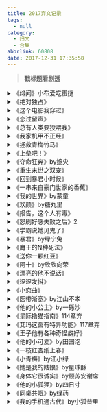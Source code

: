 ```yaml
---
title: 2017弃文记录
tags:
  - null
category:
  - 扫文
  - 合集
abbrlink: 60808
date: 2017-12-31 17:35:58
---
```

<meta name="referrer" content="no-referrer" />

> 
<!-- more -->

> **戳标题看剧透**

<details>
<summary>《绯闻》小布爱吃蛋挞</summary>
25章弃。实在受不了女主理所当然的态度，因为想追明星男主所以托了大表哥的关系成为了男主的助理，但没看到她当了助理后有什么作为啊？不如说只看到她凭心情做事耍小性子的一面（或许工作方面有负责吧，但没看到有描写）。截图是两人还没在一起的时候，男主也不知道女主在追自己，女主这样就很作了啊？女主这种助理没被炒也是多亏了女主光环
</details>

<details>
<summary>《绝对独占》</summary>
18章弃。平凡女主和美艳闺蜜穿越到男多女少的世界，然后女主就被高冷的大boss看上并圈养起来。后面的故事没看，反正就这18章来凡是有名字的男配都喜欢上了女主，就连以为是属于闺蜜的两个男配也一下子就喜欢上了女主[摊手]顺带一提闺蜜很讨打，只看到女主一直在帮闺蜜，闺蜜不是自以为是就是不听人话反正想让她立刻去世
</details>

<details>
<summary>《这个电影我穿过》</summary>
目前连载53章，故事还没完结不好写介绍。感觉男主会是闻雨？或者是无cp？我现在看谁都像是男主[二哈]第一个电影的剧情好好看！我后面都看哭了，第二第三个电影目前没太大感觉，不过作者写了一堆伏笔，也不好这么早下定论，作者在下很大一盘棋
</details>

<details>
<summary>《恋过留声》</summary>
24章弃。男主之前是女主的家教，女主对他有好感，准备告白却被委婉拒绝，后来才知道男主心里也有她，不过那时觉得她太小认为她以后还能有更多的选择。毕业后两人重逢，男主开始追女主，女主说谎有喜欢的人，男主就告白说他能比那人更好，女主却开始不自信了。磨磨唧唧的，不被告白时想和对方在一起，被告白后又害怕自卑，事儿真多🙄️看不下去
</details>

<details>
<summary>《总有人类要投喂我》</summary>
75章弃。受不了女主万人迷设定，姐弟俩被女主救也就情有可原，后来出现的小正太脑电波略诡异也ok，然后没多久就冒出来一个师兄，往后翻了一下又有一个异能者喜欢上女主[拜拜]所有有名字有戏份的配角都喜欢上女主，受不了这个设定
</details>

<details>
<summary>《我家机甲不正经》</summary>
23章弃。其实脑洞和剧情挺好的，就是女主一下穿成机甲后面还要穿成虫族最后穿成女配看着心烦，主要是最后穿成的女配在前文里还出现过，怪别扭的 ​​​​
</details>

<details>
<summary>《拯救青梅竹马》</summary>
21章弃。简介说是快穿但是完全没看出来，而且也没看懂简介和正文有啥关系，看完两个世界的故事还是一头雾水。不过评论也有能跟上剧情的人，我tm连评论都看不懂
</details>

<details>
<summary>《上垒吧！》</summary>
弃。我真的好想好想看下去[泪]难得见到小言棒球文，但是接受不了男配，男主默默喜欢女主多年结果被男配捷足先登，而且女主也不喜欢男配却接受了，差点上本垒的时候才提出分手，后来男主车祸才和他告白……好心塞，怎么就和男配交往了
</details>

<details>
<summary>《夺命狂奔》by婉央</summary>
20章弃。男主对女主一见钟情，女主与男主见面的第二天就与他坠入爱河却意外死亡，之后重生。循环几次后女主才发现自己每次都是替男主去死的，于是女主就坏掉了。脑洞有趣，但看到女主自暴自弃那里就看不下去了_(:з」∠)_ ​“反正自己活不过三天”“自己会死都是男主的错””所以要玩弄男主”这个想法不敢苟同，虽然男主这个抖m也很享受就是了ˊ_>ˋ
</details>

<details>
<summary>《重生末世之双宠》</summary>
73章弃。女主穿越男主重生，女主一穿越来就是末世，刚和男主订完婚，女主有空间（后来觉醒精神力异能），男主有武力有冰系异能。女主一开始就很依赖男主，男主也很快就宠女主，没多久就确定感情了，之后遇到了其他异能者组队打丧尸。全文四百多章，起点文，没坚持到入v_(:з」∠)_金手指开太大，全程顺畅互宠，估计后面也是这个调调
</details>

<details>
<summary>《回到暴君小时候》</summary>
24章弃。女主原是鬼修，意外被刚下地府的男主拉入忘川，回到男主小时候。当时的男主还是不受宠的皇子，女主则失去修为，只有男主能看到她。女主养成男主，不过男主很快就长大了，我看到的地方女主已经能化出实体了，没什么动力看下去_(:з」∠)_ ​​​​
</details>

<details>
<summary>《一串来自豪门世家的香蕉》</summary>
55章弃。男主逗逼二货，是总裁（出于某种原因哥哥才把总裁的位置让给他，以男主的智商实在无法胜任总裁……），因突然无法bo起于是就找心理医生女主治疗。男主双商为负，沉迷总裁小说，刚好自己又是总裁，所以总是代入到书中的角色，把女主代入小白花，总之就是蛇精病，女主最后会爱上男主简直就是奇迹[摊手]大概是因为男主单蠢如国宝吧……这篇是系列文，设定是有部分人类会变异，男主变异后是香蕉，女主是猩猩。get不到男主的优点，弃
</details>

<details>
<summary>《我的世界》by蒙童</summary>
弃。男主是世界，把女主拉进了自己的世界里，女主以为自己在做梦，于是幻想各种东西。男主可以幻化成任何物品or生物，清风沙滩大海blabla全都是男主的一部分。男主痴汉忠犬，对自己的一部分可以接触到女主表示很兴奋（…）脑洞很有趣，可惜男女主性格无爱，，估计以后哪天会倒回来看
</details>

<details>
<summary>《欢颜》by糖丸里</summary>
19章弃。看很多人推荐来着，可惜个人对男女主性格无爱，文风平淡也无感_(:з」∠)_只有29章，应该是全程无虐甜宠，喜欢小甜文的可以看看。 
想要话痨一下就是身为扫雷爱好者看到这文才知道还有扫雷大作战这游戏，一开始还觉得初级局面太小儿科，玩久了才发现不同于单机，多人对战的精髓就在于你要预测对方会点哪里，然后避开那块走下一步，太刺激了[二哈]虽然小说没看完但是这游戏我沉迷了一整天[二哈]还有就是文里男女主连续心有灵犀三次，我疯狂和不同的人心有灵犀，好气哦[拜拜]（完全变成游戏评
</details>

<details>
<summary>《报告，这个人有毒》</summary>
23章弃。作者似乎设定了很庞大的世界观，然而看了23章都是一头雾水，没搞懂设定[摊手] ​​​​
</details>

<details>
<summary>《怒刷好感失败之后》2</summary>
4章弃。虽然剧情和无男配这点都喜欢，但文风无爱，用词太简洁，看着好跳戏 ​​​​
</details>

<details>
<summary>《学霸说她见鬼了》</summary>
52章弃。能见鬼的女主解决各种有关鬼的事。对女主无感，男主存在感低，感情戏也很少
</details>

<details>
<summary>《暴君》by绿宁兔</summary>
18章弃。感觉剧情有点跳脱，重点是不知道为什么几乎每章都要描写女主“汗湿”“湿黏黏”的……是因为爱哭吗[汗]虽然我很喜欢娇弱女主啦，但这个也太……完全想象不出穿越前已成年了 ​​​​
</details>

<details>
<summary>《魔王的N种死法》</summary>
第七章弃。女主穿越成魔王，每100年内必定会被勇者也就是男主杀死然后轮回。直到第五次有“人”告诉她只要被勇者杀死十次就能回家，之后女主就混了70+年等男主出生，然后出去找他杀了自己。
……这剧情设定有矛盾啊，如果女主是想节约那20+年而去找勇者杀死自己的话能理解，但为啥每次都要先扮演一个好人接近勇者让他杀自己？对勇者好的话他反而不是无法下手吗？后来还有女主无法主动说出自己是魔王的设定，然而却能说自己是魔族……不管怎样都无法想通“装好人让他杀了自己”这个脑回路，一直在纠结，看不下去
</details>

<details>
<summary>《送你一颗红豆》</summary>
35章弃。女主在滑滑板的时候遇到来接妹妹回家的男主，对男主一见钟情，男主也对女主有好感。在男主妹妹和发小（妹妹的cp）的助攻下两人有了对方的联系方式，为了考上男主的大学，女主请男主给她补习，学渣女主成功逆袭，上大学后两人正式在一起。
我看到的地方目前全程无虐，甚至从第一章起就每章都在疯狂撒糖，后面估计也是疯狂秀恩爱的节奏，甜到傻笑。就是每章都有心灵鸡汤…看他们都能自然地说出我平时不会说出口的话就有点别扭[二哈]
弃的原因是有个只出现了一段的男炮灰在明知女主有男票的情况下还在校园晚会上唱情歌指名送给女主，引起众人起哄后女主说她有男票，炮灰表示“没表白呢别想太多只是想唱给你听”…………如此婊气冲天恶心到我，还剩十章都没心情看下去了，纯个人雷点
</details>

<details>
<summary>《阿十》by欣欣向荣</summary>
60章弃。猜到男配套路，后面剧情估计也差不多了，就这样吧👋 ​​​​
</details>

<details>
<summary>《漂亮的他不说话》</summary>
31章弃。剧情感觉怪怪的…女主重生后不顾众人眼光公然追求男主，两人在一起后女主被老师找过一次谈话女主依然坚定地要陪在男主身边，结果女配跑出来要让他俩保持距离不然就告老师后女主就怂了，在学校不再和男主秀恩爱，反倒是女配开始疯狂追求男主人尽皆知甚至闹到警局也没放弃。直到女配闹太过倒黑男主一把女主才生气地表示随便你说反正老师早知道了，那你这几天是闹啥呢
</details>

<details>
<summary>《涩涩发抖》</summary>
40章弃。原本冲着女主人设去看的，就算评论喷烂尾也觉得女主好有趣才全文订阅的，没想到最后却是因为实在是对女主太无语了而弃文。
周围人都看出男女主之间感情不一般经常起哄，高冷男主还经常抱女主，后面也在女主的脖子上啃了个草莓，每次看到女主和男配在一起都会黑脸；女主看到男主被别人抱了会吃醋，直接被闺蜜点破她喜欢男主，后来提议和男主相亲男主也同意了。这种情况下就算没告白也知道彼此的感情吧？
结果女主居然怀疑男主和男配是真爱⬅️妹子你咋想的啊？？？而且两人相亲关系都跟交往没差了（抱着睡了一晚还互相啃过）女主还一个劲儿地认为两人之间很纯洁？？？
好不容易39章（全文58章）男主终于打直球说喜欢女主，女主就慌了没想到男主会喜欢她还疑问男主到底是哪种喜欢，也分不清自己对男主是纯粹的喜欢还是想上床的喜欢。
虽然40章和闺蜜谈心了一晚终于确定了彼此的心意，但这之前真的是情商低到目瞪口呆。
简直了…也不是没看过女主迟钝的小言，好歹暧昧的时候也会小小的“自作多情”一下猜测男主的想法，但这女主完全不认为两人之间有暧昧，顶多觉得自个儿图谋不轨对方的肉体。（不过男主的毒舌估计也是原因之一…你俩咋就这么折腾呢）
被女主的脑回路气到弃文，看到评论说“女主应该知道男主喜欢她，只是选择不去相信男主会喜欢她”，最好是这样啦
</details>

<details>
<summary>《小恋曲》</summary>
第九章弃。看剧透挺有趣的，但女主太欢脱了，跟不上节奏[允悲]还有总是会突然出现一大段深情表白句子，看着有点尬…… ​​​​
</details>

<details>
<summary>《医带渐宽》by江山不孝</summary>
40章弃。女主以为男主不喜欢女人，没控制好距离，直到被告白才惊觉男主的心思，之后女主论文被抄袭与所有人断了联系，两人六年后重逢，男主开始正式追求女主。
前面一直提到六年前的事又不详谈，看到一半才知道是男主告白，我对这种吊人胃口的没啥兴趣[允悲]看到40章也没说男主啥时候为啥喜欢女主了（大概后面有说？），女主明明看起来是拒绝男主的，但又会突然心血来潮亲男主，亲完后又继续躲，同样是看到40章都搞不清女主对男主的态度[费解]总之这文看得好莫名。
</details>

<details>
<summary>《他的小公主》by一砾沙</summary>
28章弃。女主原是有钱人家的小公主，父亲破产后不自怨自哀，在认识不久的男主的帮助下找到了做蛋糕的工作。糙汉男主看上了即便身处困境也要保持美美哒的女主，不断撩女主终于告白成功，二人相处有种大灰狼和小白兔的感觉。
男配太tm闹心了，白瞎了刚登场时那么好的人设，心塞到弃文
</details>

<details>
<summary>《星际撸猫指南》114章弃</summary>
作者写的设定很详细，每个角色形象也很饱满，剧情有笑点有虐点，可惜个人不习惯日漫风只好弃了[失望]有点受不了情绪描写太直接的文风，有种在看轻小说的即视感，可以接受的话还是推荐的。 ​​​​
</details>

<details>
<summary>《艾玛这窗有特异功能》117章弃</summary>
女主捡到了个窗户，联通古代后和太子也就是男主进行位面交易。设定很有趣，但是太长太苏了看不下去
</details>

<details>
<summary>《王子他有各种奇怪癖好》</summary>
！！之前放收藏夹里等完结，今天急着带去学校看就没看评论区直接全文购买，看了二十多章才想到看评论，居然是be啊！？虽然作者说不是be但人都死了不就是be嘛！看不下去了，让我冷静冷静[拜拜]
</details>

<details>
<summary>《他的小可爱》by田园泡</summary>
18章弃。
真是没想到一直到第18章居然还章章出现“粉嫩”之类的形容词，要不换个颜色要不别形容了吧[跪了] ​​​​
</details>

<details>
<summary>《一枝红杏纸上春》</summary>
42章弃。
我不该看到一半丢下跑去看别的文的[允悲]挺好看的，就是中间弃太久再倒回来看感觉有点腻。古言轻松向小甜文 ​​​​
</details>

<details>
<summary>《小青梅》by江小绿</summary>
33章弃。
男女主初见时男主六岁，女主八个月大，待人一向冷漠的男主唯独对女主温柔，女主也很依赖男主。男主早早意识到自己喜欢女主，女主初中虽有所觉但仍未开窍，直到高中毕业聚会晚归被气急的男主强吻。后面剧情没看不过估计一路甜到底。
有个从小学到高中都暗恋女主的同班同学，毕业聚会告白时恰好男主闯了进来，防得死死的小白菜却是长在别人家园子里的，有点心疼
</details>

<details>
<summary>《她是我的姑娘》by星球酥</summary>
14章弃。
有点没搞懂女主的人设，明明开头是个看起来很豪气（？）啥都不怕还敢对男主满嘴跑火车的姑娘，结果后面动不动就被男主说到泪眼汪汪说话哆嗦。到底是勇敢还是胆小啊… ​​​​
</details>

<details>
<summary>《身体它很诚实》by顾苏安谢席</summary>
54章弃。
男女主意外抱成团滚楼梯后女主的灵魂就附身在男主的身上，有趣的是女主附身后能控制男主的半边身体（按规律控制上半身or下半身，并且男主无法控制），控制下半身的时候女主想到黄段子还会起反应[笑cry]
快看完了还是忍不住弃，梗很有趣，不过男女主谈恋爱后就没那么好看了，主要是结尾男主想结婚女主在纠结导致两人微冷战，毕竟是上帝视角，所以感觉这样有点拖……
</details>

<details>
<summary>《他的小狐狸》by四日寸</summary>
18章弃。
剧情发展太快，有种罗列好事件却没展开细节的感觉。可惜了，撩完人下一秒就脸红的男主真可爱啊。 ​​​​
</details>

<details>
<summary>《同桌共眠》by绿药</summary>

15章弃。和偶像做同桌这梗真撩！不过认识没几天就被邀请当伴唱拍摄mv什么的就看着有点尬了_(:з」∠)_
</details>

<details>
<summary>《我的手机通古代》by小狐昔里</summary>
16章弃。
女主的手机丢了之后突然收到来自古代的男主的微信。这脑洞真有趣，但女主和她哥哥的娱乐圈的戏份占太多，男主还没出场几次就各种微博上反转，只想看手机通古代的剧情_(:з」∠)_还有用词有些地方略小白，不习惯这种文风
</details>